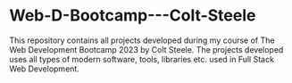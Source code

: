 # Web-D-Bootcamp---Colt-Steele
This repository contains all projects developed during my course of The Web Development Bootcamp 2023 by Colt Steele. The projects developed uses all types of modern software, tools, libraries etc. used in Full Stack Web Development.
